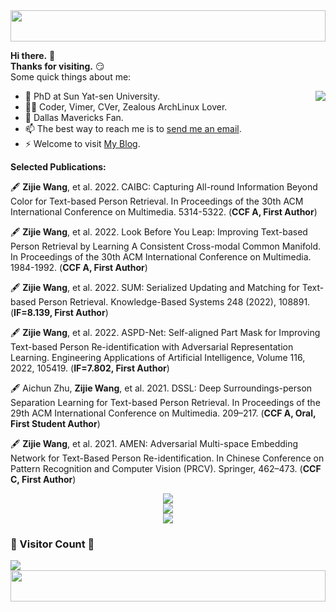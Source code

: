 <img style="height:50px;width:100%;" src="https://github.com/JonnieWayy/JonnieWayy/blob/master/src/imgs/2.gif" height="50px" width="100%" />



**Hi there.** 👋  
**Thanks for visiting.** 😏  
Some quick things about me:

<img align="right" src="https://github-readme-stats.vercel.app/api?username=ZJWang9928&count_private=true&show_icons=true&theme=radical&include_all_commits=True&show_icons=True">

+ 🔭 PhD at Sun Yat-sen University.
+ 🧑‍💻 Coder, Vimer, CVer, Zealous ArchLinux Lover.
+ 🏀 Dallas Mavericks Fan.
+ 📫 The best way to reach me is to <a href="mailto:zijiewang9928@gmail.com">send me an email</a>.
+ ⚡ Welcome to visit [My Blog](http://wzj.life/).

<!--
[![Zijie Wang's GitHub Stats](https://github-readme-stats.vercel.app/api?username=JonnieWayy&count_private=true&show_icons=true&theme=radical&include_all_commits=True)](https://github.com/JonnieWayy)
-->

**Selected Publications:**

🖋 **Zijie Wang**, et al. 2022. CAIBC: Capturing All-round Information Beyond Color for Text-based Person Retrieval. In Proceedings of the 30th ACM International Conference on Multimedia. 5314-5322. (**CCF A, First Author**)

🖋 **Zijie Wang**, et al. 2022. Look Before You Leap: Improving Text-based Person Retrieval by Learning A Consistent Cross-modal Common Manifold. In Proceedings of the 30th ACM International Conference on Multimedia. 1984-1992. (**CCF A, First Author**)

🖋 **Zijie Wang**, et al. 2022. SUM: Serialized Updating and Matching for Text-based Person Retrieval. Knowledge-Based Systems 248 (2022), 108891. (**IF=8.139, First Author**)

🖋 **Zijie Wang**, et al. 2022. ASPD-Net: Self-aligned Part Mask for Improving Text-based Person Re-identification with Adversarial Representation Learning. Engineering Applications of Artificial Intelligence, Volume 116, 2022, 105419. (**IF=7.802, First Author**)

🖋 Aichun Zhu, **Zijie Wang**, et al. 2021. DSSL: Deep Surroundings-person Separation Learning for Text-based Person Retrieval. In Proceedings of the 29th ACM International Conference on Multimedia. 209–217. (**CCF A, Oral, First Student Author**)

🖋 **Zijie Wang**, et al. 2021. AMEN: Adversarial Multi-space Embedding Network for Text-Based Person Re-identification. In Chinese Conference on Pattern Recognition and Computer Vision (PRCV). Springer, 462–473. (**CCF C, First Author**) 

<div align="center"> <img src="https://github-profile-trophy.vercel.app/?username=ZJWang9928&theme=darkhub&row=1&column=7&no-frame=True&no-bg=False" /> </div>

<div align="center"> <img src="https://github-readme-streak-stats.herokuapp.com/?user=ZJWang9928&theme=radical&hide_border=False" /> </div>

<!-- <div align="center"> <img src="https://metrics.lecoq.io/JonnieWayy?template=classic&config.timezone=Asia%2FShanghai"> </div> -->

<div align="center"> <img src="https://activity-graph.herokuapp.com/graph?username=ZJWang9928&theme=xcode" /> </div>

### 🌱 Visitor Count 🌱
<img src="https://profile-counter.glitch.me/ZJWang9928/count.svg" />

<img style="height:50px;width:100%;" src="https://github.com/ZJWang9928/ZJWang9928/blob/master/src/imgs/3.gif" height="50px" width="100%" />


<!--
**JonnieWayy/JonnieWayy** is a ✨ _special_ ✨ repository because its `README.md` (this file) appears on your GitHub profile.

Here are some ideas to get you started:

- 🔭 I’m currently working on ...
- 🌱 I’m currently learning ...
- 👯 I’m looking to collaborate on ...
- 🤔 I’m looking for help with ...
- 💬 Ask me about ...
- 📫 How to reach me: ...
- 😄 Pronouns: ...
- ⚡ Fun fact: ...
-->
